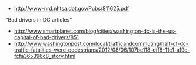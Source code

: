 * http://www-nrd.nhtsa.dot.gov/Pubs/811625.pdf

"Bad drivers in DC articles"

* http://www.smartplanet.com/blog/cities/washington-dc-is-the-us-capital-of-bad-drivers/851
* http://www.washingtonpost.com/local/trafficandcommuting/half-of-dc-traffic-fatalities-were-pedestrians/2012/08/06/107be118-dff8-11e1-a19c-fcfa365396c8_story.html
